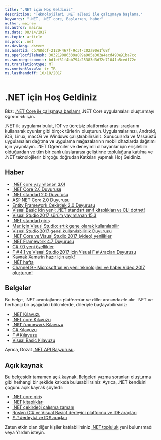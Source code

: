 ```yaml
---
title: ".NET için Hoş Geldiniz"
description: "Teknolojileri .NET ailesi ile çalışmaya başlama."
keywords: ".NET, .NET core, Başlarken, haber"
author: mairaw
ms.author: mairaw
ms.date: 08/14/2017
ms.topic: article
ms.prod: .net
ms.devlang: dotnet
ms.assetid: cb788dcf-2120-467f-9c34-c02a90e1f68f
ms.openlocfilehash: 303219086339a059a905e303a4ecd490e91ba7cc
ms.sourcegitcommit: bd1ef61f4bb794b25383d3d72e71041a5ced172e
ms.translationtype: MT
ms.contentlocale: tr-TR
ms.lasthandoff: 10/18/2017
---
```

# <a name="welcome-to-net"></a>.NET için Hoş Geldiniz

Bkz: [.NET Core ile çalışmaya başlama](core/get-started.md) .NET Core uygulamaları oluşturmayı öğrenmek için.

.NET ile uygulama bulut, IOT ve ücretsiz platformlar arası araçlarını kullanarak oyunlar gibi birçok türlerini oluşturun. Uygulamalarınızı, Android, iOS, Linux, macOS ve Windows çalıştırabilirsiniz. Sunucularda ve Masaüstü uygulamaları dağıtma ve uygulama mağazalarının mobil cihazlarda dağıtımı için yayımlayın. .NET Öğrenciler ve deneyimli olmayanlar için erişilebilir olduğundan ve tüm bir canlı uluslararası geliştirme topluluğuna katılma ve .NET teknolojilerin birçoğu doğrudan Katkıları yapmak Hoş Geldiniz.

## <a name="news"></a>Haber

- [.NET core yayımlanan 2.0!](https://channel9.msdn.com/Blogs/dotnet/NET-Core-20-Released)
- [.NET Core 2.0 Duyurusu](https://blogs.msdn.microsoft.com/dotnet/2017/08/14/announcing-net-core-2-0/)
- [.NET standart 2.0 Duyurusu](https://blogs.msdn.microsoft.com/dotnet/2017/08/14/announcing-net-standard-2-0/)
- [ASP.NET Core 2.0 Duyurusu](https://blogs.msdn.microsoft.com/webdev/2017/08/14/announcing-asp-net-core-2-0/)
- [Entity Framework Çekirdek 2.0 Duyurusu](https://blogs.msdn.microsoft.com/dotnet/2017/08/14/announcing-entity-framework-core-2-0/)
- [Visual Basic için yeni: .NET standart sınıf kitaplıkları ve CLI dotnet!](https://blogs.msdn.microsoft.com/vbteam/2017/08/14/new-for-visual-basic-net-standard-class-libraries-and-the-dotnet-cli/)
- [Visual Studio 2017 sürüm yayımlanan 15.3](https://blogs.msdn.microsoft.com/visualstudio/2017/08/14/visual-studio-2017-version-15-3-released/)
- [.NET standart giriş](https://blogs.msdn.microsoft.com/dotnet/2016/09/26/introducing-net-standard/)
- [Mac için Visual Studio: artık genel olarak kullanılabilir](https://blogs.msdn.microsoft.com/visualstudio/2017/05/10/visual-studio-for-mac-now-generally-available/)
- [Visual Studio 2017 genel kullanılabilirlik Duyurusu](https://blogs.msdn.microsoft.com/visualstudio/2017/03/07/announcing-visual-studio-2017-general-availability-and-more/)
- [.NET Core ve Visual Studio 2017 (video) yenilikler](https://channel9.msdn.com/events/Visual-Studio/Visual-Studio-2017-Launch/T108)
- [.NET Framework 4.7 Duyurusu](https://blogs.msdn.microsoft.com/dotnet/2017/04/05/announcing-the-net-framework-4-7/)
- [C# 7.0 yeni özellikler](https://blogs.msdn.microsoft.com/dotnet/2017/03/09/new-features-in-c-7-0/)
- [F # 4.1 ve Visual Studio 2017 için Visual F # Araçları Duyurusu](https://blogs.msdn.microsoft.com/dotnet/2017/03/07/announcing-f-4-1-and-the-visual-f-tools-for-visual-studio-2017-2/)
- [Kaynak Xamarin hazır için açık!](https://blog.xamarin.com/live-from-evolve-open-source-xamarin-ready-for-you/)
- [.NET hafta](https://blogs.msdn.microsoft.com/dotnet/tag/week-in-net/)
- [Channel 9 - Microsoft'un en yeni teknolojileri ve haber Video 2017 oluşturun!](https://channel9.msdn.com/?wt.mc_id=build_hp#programGuide)

## <a name="documentation"></a>Belgeler

Bu belge, .NET avantajlarına platformlar ve diller arasında ele alır.  .NET ve herhangi bir aşağıdaki bölümlerde, dilleriyle başlayabilirsiniz:

- [.NET Kılavuzu](standard/index.md)
- [.NET core Kılavuzu](core/index.md)
- [.NET framework Kılavuzu](framework/index.md)
- [C# Kılavuzu](csharp/index.md)
- [F # Kılavuzu](fsharp/index.md)
- [Visual Basic Kılavuzu](visual-basic/index.md)

Ayrıca, Gözat [.NET API Başvurusu](/dotnet/api).

## <a name="open-source"></a>Açık kaynak

Bu belgesidir tamamen [açık kaynak](https://github.com/dotnet/docs). Belgeleri yazma sorunları oluşturma gibi herhangi bir şekilde katkıda bulunabilirsiniz.  Ayrıca, .NET kendisini çoğunu açık kaynak şöyledir:

- [.NET core giriş](https://github.com/dotnet/core)
- [.NET kitaplıkları](https://github.com/dotnet/corefx)
- [.NET çekirdeği çalışma zamanı](https://github.com/dotnet/coreclr)
- [Roslyn (C# ve Visual Basic) derleyici platformu ve IDE araçları](https://github.com/dotnet/roslyn)
- [F # derleyici ve IDE araçları](https://github.com/microsoft/visualfsharp)

Zaten etkin olan diğer kişiler katılabilirsiniz [.NET topluluk](https://www.microsoft.com/net/community) yeni bulunamadı veya Yardım isteyin.
